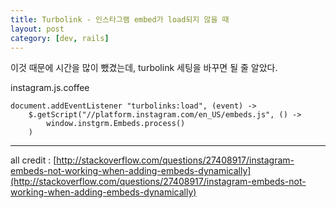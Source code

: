 ```yaml
---
title: Turbolink - 인스타그램 embed가 load되지 않을 때
layout: post
category: [dev, rails]
--- 
```


이것 때문에 시간을 많이 뺐겼는데, turbolink 세팅을 바꾸면 될 줄 알았다.

instagram.js.coffee

    document.addEventListener "turbolinks:load", (event) ->
        $.getScript("//platform.instagram.com/en_US/embeds.js", () ->
            window.instgrm.Embeds.process()
        )


---

all credit : [http://stackoverflow.com/questions/27408917/instagram-embeds-not-working-when-adding-embeds-dynamically](http://stackoverflow.com/questions/27408917/instagram-embeds-not-working-when-adding-embeds-dynamically)